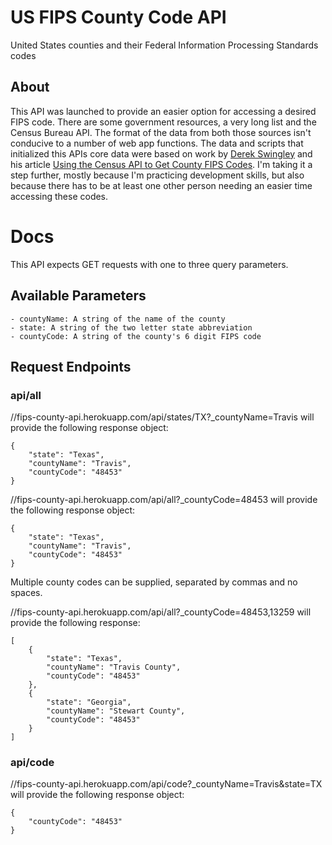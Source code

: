 # US FIPS County Code API
United States counties and their Federal Information Processing Standards codes

## About
This API was launched to provide an easier option for accessing a desired FIPS code. There are some government resources, a very long list and the Census Bureau API. The format of the data from both those sources isn't conducive to a number of web app functions. The data and scripts that initialized this APIs core data were based on work by [Derek Swingley](https://derekswingley.com) and his article [Using the Census API to Get County FIPS Codes](https://derekswingley.com/2019/10/13/using-the-census-api-to-get-county-fips-codes/). I'm taking it a step further, mostly because I'm practicing development skills, but also because there has to be at least one other person needing an easier time accessing these codes.

# Docs
This API expects GET requests with one to three query parameters.

## Available Parameters
    - countyName: A string of the name of the county
    - state: A string of the two letter state abbreviation
    - countyCode: A string of the county's 6 digit FIPS code

## Request Endpoints

### api/all

//fips-county-api.herokuapp.com/api/states/TX?_countyName=Travis will provide the following response object:

    {
        "state": "Texas",
        "countyName": "Travis",
        "countyCode": "48453"
    }


//fips-county-api.herokuapp.com/api/all?_countyCode=48453 will provide the following response object:

    {
        "state": "Texas",
        "countyName": "Travis",
        "countyCode": "48453"
    }

Multiple county codes can be supplied, separated by commas and no spaces.

//fips-county-api.herokuapp.com/api/all?_countyCode=48453,13259 will provide the following response:

    [
        {
            "state": "Texas",
            "countyName": "Travis County",
            "countyCode": "48453"
        },
        {
            "state": "Georgia",
            "countyName": "Stewart County",
            "countyCode": "48453"
        }
    ]

### api/code

//fips-county-api.herokuapp.com/api/code?_countyName=Travis&state=TX will provide the following response object:

    {
        "countyCode": "48453"
    }
